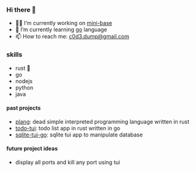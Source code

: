 ### Hi there 👋

- 🧑‍🏭 I’m currently working on [mini-base](https://github.com/c0d3-dump/mini-base)
- 🌱 I’m currently learning [go](https://go.dev) language
- 📫 How to reach me: c0d3.dump@gmail.com

### skills
- rust 🦀
- go
- nodejs
- python
- java

#### past projects

- [plang](https://github.com/c0d3-dump/plang): dead simple interpreted programming language written in rust 
- [todo-tui](https://github.com/c0d3-dump/todo-tui): todo list app in rust written in go 
- [sqlite-tui-go](https://github.com/c0d3-dump/sqlite-tui-go): sqlite tui app to manipulate database

#### future project ideas
- display all ports and kill any port using tui
